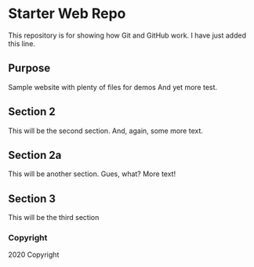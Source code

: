 # Starter Web Repo

This repository is for showing how Git and GitHub work.
I have just added this line.

## Purpose

Sample website with plenty of files for demos
And yet more test.

## Section 2

This will be the second section.
And, again, some more text.

## Section 2a

This will be another section.
Gues, what?  More text!

## Section 3

This will be the third section


### Copyright

2020 Copyright